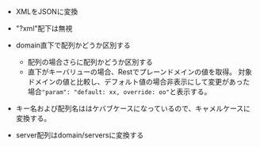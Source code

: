 * XMLをJSONに変換
* "?xml"配下は無視
* domain直下で配列かどうか区別する
  * 配列の場合さらに配列かどうか区別する
  * 直下がキーバリューの場合、Restでプレーンドメインの値を取得。
    対象ドメインの値と比較し、デフォルト値の場合非表示にして変更があった場合`"param": "default: xx, override: oo"`と表示する。
    
* キー名および配列名ははケバブケースになっているので、キャメルケースに変換する。
* server配列はdomain/serversに変換する
